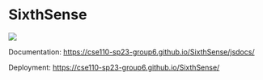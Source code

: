 # SixthSense
<a href="https://codeclimate.com/github/cse110-sp23-group6/SixthSense/maintainability"><img src="https://api.codeclimate.com/v1/badges/723742e2c1840951929a/maintainability" /></a>

Documentation: https://cse110-sp23-group6.github.io/SixthSense/jsdocs/

Deployment: https://cse110-sp23-group6.github.io/SixthSense/

